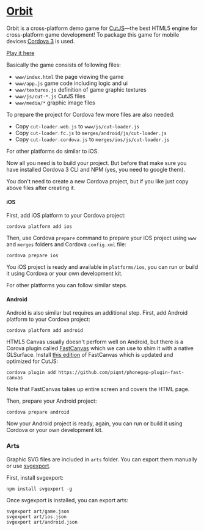 # [Orbit](http://play.cutjs.org/examples/game-orbit/)

Orbit is a cross-platform demo game for [CutJS](http://cutjs.org/)—the best HTML5 engine for cross-platform game development!  To package this game for mobile devices [Cordova 3](http://cordova.apache.org/) is used.

[Play it here](http://play.cutjs.org/examples/game-orbit/)

Basically the game consists of following files:
- `www/index.html` the page viewing the game
- `www/app.js` game code including logic and ui
- `www/textures.js` definition of game graphic textures
- `www/js/cut-*.js` CutJS files
- `www/media/*` graphic image files

To prepare the project for Cordova few more files are also needed:
- Copy `cut-loader.web.js` to `www/js/cut-loader.js`
- Copy `cut-loader.fc.js` to `merges/android/js/cut-loader.js`
- Copy `cut-loader.cordova.js` to `merges/ios/js/cut-loader.js`

For other platforms do similar to iOS.

Now all you need is to build your project.  But before that make sure you have installed Cordova 3 CLI and NPM (yes, you need to google them).

You don't need to create a new Cordova project, but if you like just copy above files after creating it.

#### iOS

First, add iOS platform to your Cordova project:
```
cordova platform add ios
```

Then, use Cordova `prepare` command to prepare your iOS project using `www` and `merges` folders and Cordova `config.xml` file:
```
cordova prepare ios
```

You iOS project is ready and available in `platforms/ios`, you can run or build it using Cordova or your own development kit.

For other platforms you can follow similar steps.

#### Android

Android is also similar but requires an additional step. First, add Android platform to your Cordova project:
```
cordova platform add android
```

HTML5 Canvas usually doesn't perform well on Android, but there is a Corova plugin called [FastCanvas](https://github.com/phonegap/phonegap-plugin-fast-canvas) which we can use to shim it with a native GLSurface.
Install [this edition](https://github.com/piqnt/phonegap-plugin-fast-canvas) of FastCanvas which is updated and optimized for CutJS:
```
cordova plugin add https://github.com/piqnt/phonegap-plugin-fast-canvas
```
Note that FastCanvas takes up entire screen and covers the HTML page.

Then, prepare your Android project:
```
cordova prepare android
```

Now your Android project is ready, again, you can run or build it using Cordova or your own development kit.

### Arts

Graphic SVG files are included in `arts` folder.  You can export them manually or use [svgexport](https://github.com/shakiba/svgexport).

First, install svgexport:
```
npm install svgexport -g
```

Once svgexport is installed, you can export arts:
```
svgexport art/game.json
svgexport art/ios.json
svgexport art/android.json
```

